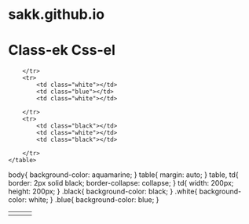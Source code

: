 # sakk.github.io
<!DOCTYPE html>
<html lang="hu">    
<head>
    <link rel="stylesheet" href="stilus.css">
    <meta charset="UTF-8">
    <meta http-equiv="X-UA-Compatible" content="IE=edge">
    <meta name="viewport" content="width=device-width, initial-scale=1.0">
    <title>Class-ek Css-el</title>
    <link rel="preconnect" href="https://fonts.googleapis.com">
    <link rel="preconnect" href="https://fonts.gstatic.com" crossorigin>
    <link href="https://fonts.googleapis.com/css2?family=Lato:wght@300&display=swap" rel="stylesheet">
</head>

<body>
    <h1>Class-ek Css-el</h1>
    <table>
        <tr>
            <td class="black"></td>
            <td class="white"></td>
            <td class="black"></td>

        </tr>
        <tr>
            <td class="white"></td>
            <td class="blue"></td>
            <td class="white"></td>

        </tr>
        <tr>
            <td class="black"></td>
            <td class="white"></td>
            <td class="black"></td>

        </tr>
    </table>
    
</body>
</html>

body{
    background-color: aquamarine;
}
table{
    margin: auto;
}
table, td{
    border: 2px solid black;
    border-collapse: collapse;
}
td{
    width: 200px;
    height: 200px;
}
.black{
    background-color: black;
}
.white{
    background-color: white;
}
.blue{
    background-color: blue;
}
